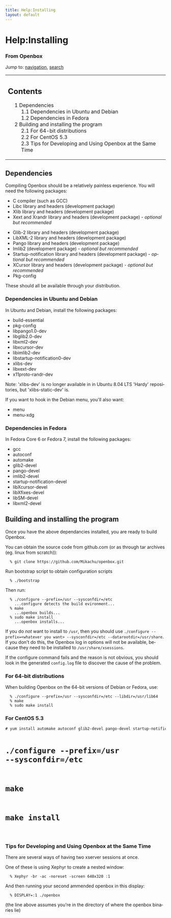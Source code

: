 ```yaml
---
title: Help:Installing
layout: default
---
```

<a name="top" id="top"></a>
<h1 class="firstHeading">Help:Installing</h1>
<div id="bodyContent">
<h3 id="siteSub">From Openbox</h3>
<div id="contentSub"></div>
<div id="jump-to-nav">Jump to: <a href="#column-one">navigation</a>, <a href="#searchInput">search</a></div>
<div id="mw-content-text" lang="en" dir="ltr" class="mw-content-ltr"><table id="toc" class="toc"><tr><td><div id="toctitle"><h2>Contents</h2></div>
<ul>
<li class="toclevel-1 tocsection-1"><a href="#Dependencies"><span class="tocnumber">1</span> <span class="toctext">Dependencies</span></a>
<ul>
<li class="toclevel-2 tocsection-2"><a href="#Dependencies_in_Ubuntu_and_Debian"><span class="tocnumber">1.1</span> <span class="toctext">Dependencies in Ubuntu and Debian</span></a></li>
<li class="toclevel-2 tocsection-3"><a href="#Dependencies_in_Fedora"><span class="tocnumber">1.2</span> <span class="toctext">Dependencies in Fedora</span></a></li>
</ul>
</li>
<li class="toclevel-1 tocsection-4"><a href="#Building_and_installing_the_program"><span class="tocnumber">2</span> <span class="toctext">Building and installing the program</span></a>
<ul>
<li class="toclevel-2 tocsection-5"><a href="#For_64-bit_distributions"><span class="tocnumber">2.1</span> <span class="toctext">For 64-bit distributions</span></a></li>
<li class="toclevel-2 tocsection-6"><a href="#For_CentOS_5.3"><span class="tocnumber">2.2</span> <span class="toctext">For CentOS 5.3</span></a></li>
<li class="toclevel-2 tocsection-7"><a href="#Tips_for_Developing_and_Using_Openbox_at_the_Same_Time"><span class="tocnumber">2.3</span> <span class="toctext">Tips for Developing and Using Openbox at the Same Time</span></a></li>
</ul>
</li>
</ul>
</td></tr></table>
<h2> <span class="mw-headline" id="Dependencies"> Dependencies </span></h2>
<p>Compiling Openbox should be a relatively painless experience. You will need the following packages:
</p>
<ul><li> C compiler (such as GCC)
</li><li> Libc library and headers (development package)
</li><li> Xlib library and headers (development package)
</li><li> Xext and Xrandr library and headers (development package) - <i>optional but recommended</i>
</li></ul>
<ul><li> Glib-2 library and headers (development package)
</li><li> LibXML-2 library and headers (development package)
</li><li> Pango library and headers (development package)
</li><li> Imlib2 (development package) - <i>optional but recommended</i>
</li><li> Startup-notification library and headers (development package) - <i>optional but recommended</i>
</li><li> XCursor library and headers (development package) - <i>optional but recommended</i>
</li><li> Pkg-config
</li></ul>
<p>These should all be available through your distribution.
</p>
<h3> <span class="mw-headline" id="Dependencies_in_Ubuntu_and_Debian"> Dependencies in Ubuntu and Debian </span></h3>
<p>In Ubuntu and Debian, install the following packages:
</p>
<ul><li> build-essential
</li><li> pkg-config
</li><li> libpango1.0-dev
</li><li> libglib2.0-dev
</li><li> libxml2-dev
</li><li> libxcursor-dev
</li><li> libimlib2-dev
</li><li> libstartup-notification0-dev
</li><li> xlibs-dev
</li><li> libxext-dev
</li><li> x11proto-randr-dev
</li></ul>
<p>Note: 'xlibs-dev' is no longer available in in Ubuntu 8.04 LTS 'Hardy' repositories, but 'xlibs-static-dev' is.
</p><p>If you want to hook in the Debian menu, you'll also want:
</p>
<ul><li> menu
</li><li> menu-xdg
</li></ul>
<h3> <span class="mw-headline" id="Dependencies_in_Fedora"> Dependencies in Fedora </span></h3>
<p>In Fedora Core 6 or Fedora 7, install the following packages:
</p>
<ul><li> gcc
</li><li> autoconf
</li><li> automake
</li><li> glib2-devel
</li><li> pango-devel
</li><li> imlib2-devel
</li><li> startup-notification-devel
</li><li> libXcursor-devel
</li><li> libXfixes-devel
</li><li> libSM-devel
</li><li> libxml2-devel
</li></ul>
<h2> <span class="mw-headline" id="Building_and_installing_the_program"> Building and installing the program </span></h2>
<p>Once you have the above dependancies installed, you are ready to build Openbox. 
</p><p>You can obtain the source code from github.com (or as through tar archives (eg. linux from scratch)):
</p>
<code><pre>
 &#160;% git clone https://github.com/Mikachu/openbox.git
</pre></code>
<p>Run bootstrap script to obtain configuration scripts
</p>
<code><pre>
 &#160;% ./bootstrap
</pre></code>
<p>Then run:
</p>
<code><pre>
 &#160;% ./configure --prefix=/usr --sysconfdir=/etc
    ...configure detects the build evironment...
 &#160;% make
    ...openbox builds...
 &#160;% sudo make install
    ...openbox installs...
</pre></code>
<p>If you do <i>not</i> want to install to <code>/usr</code>, then you should use <code>./configure --prefix=&lt;whatever you want&gt; --sysconfdir=/etc --datarootdir=/usr/share</code>. If you don't do this, the Openbox log in options will not be available, because they need to be installed to <code>/usr/share/xsessions</code>.
</p><p>If the configure command fails and the reason is not obvious, you should look in the generated <code>config.log</code> file to discover the cause of the problem.
</p>
<h3> <span class="mw-headline" id="For_64-bit_distributions"> For 64-bit distributions </span></h3>
<p>When building Openbox on the 64-bit versions of Debian or Fedora, use:
</p>
<code><pre>
 &#160;% ./configure --prefix=/usr --sysconfdir=/etc --libdir=/usr/lib64
 &#160;% make
 &#160;% sudo make install
</pre></code>
<h3> <span class="mw-headline" id="For_CentOS_5.3"> For CentOS 5.3 </span></h3>
<code><pre>
# yum install automake autoconf glib2-devel pango-devel startup-notification-devel libXcursor-devel libXfixes-devel libSM-devel libxml2-devel gcc-c++.i386 gcc.i386

# ./configure --prefix=/usr --sysconfdir=/etc 

# make

# make install
</pre></code>
<h3> <span class="mw-headline" id="Tips_for_Developing_and_Using_Openbox_at_the_Same_Time"> Tips for Developing and Using Openbox at the Same Time </span></h3>
<p>There are several ways of having two xserver sessions at once.
</p><p>One of these is using Xephyr to create a nested window:
</p>
<code><pre>
 &#160;% Xephyr -br -ac -noreset -screen 640x320&#160;:1
</pre></code>
<p>And then running your second ammended openbox in this display:
</p>
<code><pre>
 &#160;% DISPLAY=:1 ./openbox 
</pre></code>
<p>(the line above assumes you're in the directory of where the openbox binaries lie)
</p>
</div>
